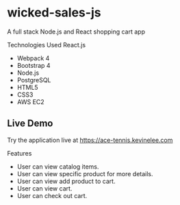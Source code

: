 # wicked-sales-js
A full stack Node.js and React shopping cart app

Technologies Used
React.js
* Webpack 4
* Bootstrap 4
* Node.js
* PostgreSQL
* HTML5
* CSS3
* AWS EC2

Live Demo
-----
Try the application live at https://ace-tennis.kevinelee.com

Features
* User can view catalog items.
* User can view specific product for more details.
* User can view add product to cart.
* User can view cart.
* User can check out cart.
